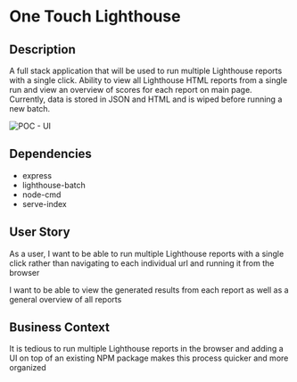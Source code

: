 # One Touch Lighthouse

## Description

A full stack application that will be used to run multiple Lighthouse reports with a single click. Ability to view all Lighthouse HTML reports from a single run and view an overview of scores for each report on main page. Currently, data is stored in JSON and HTML and is wiped before running a new batch.

![POC - UI](https://user-images.githubusercontent.com/42519030/88838956-4aed5480-d1a8-11ea-8452-7d4056542236.jpg)

## Dependencies

- express
- lighthouse-batch
- node-cmd
- serve-index

## User Story

As a user, I want to be able to run multiple Lighthouse reports with a single click rather than navigating to each individual url and running it from the browser

I want to be able to view the generated results from each report as well as a general overview of all reports

## Business Context

It is tedious to run multiple Lighthouse reports in the browser and adding a UI on top of an existing NPM package makes this process quicker and more organized
